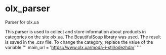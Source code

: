 # olx_parser
Parser for olx.ua

This parser is used to collect and store information about products in categories on the site olx.ua.
The BeautifulSoup library was used.
The result is saved in the .csv file.
To change the category, replace the value of the variable ''' main_url = 'https://www.olx.ua/moda-i-stil/odezhda/' ''' 
